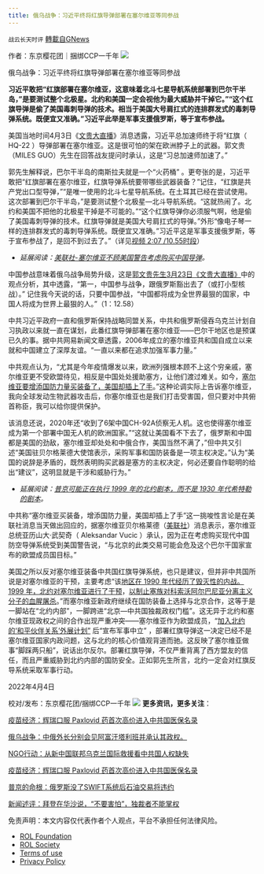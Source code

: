 ```yaml
---
title: 俄乌战争：习近平终将红旗导弹部署在塞尔维亚等同参战
---
```

`战云长天时评` [轉載自GNews](https://gnews.org/zh-hans/2290375/)

作者：东京樱花团｜捆绑CCP一千年
![](https://assets.gnews.org/wp-content/uploads/2022/04/标志.png)

俄乌战争：习近平终将红旗导弹部署在塞尔维亚等同参战


**习近平敢把“红旗部署在塞尔维亚，这意味着北斗七星导航系统部署到巴尔干半岛，”是要测试整个北极星。北约和美国一定会视他为最大威胁并干掉它。”“这个红旗导弹是偷了美国毒刺导弹的技术。相当于美国大号肩扛式的连排群发式的毒刺导弹系统。既便宜又准确。”习近平此举是军事支援俄罗斯，等于宣布参战。**

美国当地时间4月3日《[文贵大直播](https://www.gettr.com/streaming/p11h7xt9462)》消息透露，习近平总加速师终于将“红旗（ HQ-22 ）导弹部署在塞尔维亚。这是很可怕的架在欧洲脖子上的武器。郭文贵（MILES GUO）先生在回答战友提问时承认，这是“习总加速师加速了。”

郭先生解释说，巴尔干半岛的南斯拉夫就是一个“火药桶” 。更夸张的是，习近平敢把“红旗部署在塞尔维亚，红旗导弹系统要带哪些武器装备？”记住，“红旗是共产党出口型导弹，”“是唯一使用的北斗七星导航系统。在土耳其已经在尝试使用。这次部署到巴尔干半岛，”是要测试整个北极星—北斗导航系统。“这就热闹了。北约和美国不把他的北极星干掉是不可能的。”“这个红旗导弹你必须服气啊，他是偷了美国毒刺导弹的技术。红旗导弹就是美国大号肩扛式的导弹。”外形“像电子琴一样的连排群发式的毒刺导弹系统。既便宜又准确。”习近平这是军事支援俄罗斯，等于宣布参战了，是回不到过去了。”（详见[视频 2:07 /10.55时段](https://www.gettr.com/streaming/p11h7xt9462)）

- *延展阅读：*[*美联社-塞尔维亚不顾美国警告考虑购买中国导弹*](https://apnews.com/article/beijing-serbia-aleksandar-vucic-military-and-defense-europe-1cd2dac5f3b5372bfb95fbd2ea6ab013)*。*


中国参战意味着俄乌战争局势升级，这是[郭文贵先生3月23日《文贵大直播》](https://www.gettr.com/streaming/p11h7xt9462)中的观点分析，其中透露，“第一，中国参与战争，跟俄罗斯豁出去了（或打小型核战）。” 记住我今天说的话，只要中国参战，“中国都将成为全世界最狠的国家，中国人将成为世界上最狠的人。”（1：12.58）

中共习近平政府一直和俄罗斯保持战略同盟关系，中共和俄罗斯侵吞乌克兰计划自习执政以来就一直在谋划，此番红旗导弹部署在塞尔维亚——巴尔干地区也是预谋已久的事。据中共网易新闻文章透露，2006年成立的塞尔维亚共和国自成立以来就和中国建立了深厚友谊。“一直以来都在追求加强军事力量。”

中共观点认为，“尤其是今年疫情爆发以来，欧洲列强根本顾不上这个穷亲戚，塞尔维亚更不受欧盟待见，相反是中国处处援助塞方，让他们渡过难关。如今，[塞尔维亚要增添国防力量买装备了，美国却插上了手](https://3g.163.com/dy/article/FJR77E9J05159TSH.html)。”这种论调实际上告诉塞尔维亚，我向全球发动生物武器攻击后，你塞尔维亚也是我们打击受害国，但只要对中共俯首称臣，我可以给你提供保护。

该消息还说，2020年还“收到了6架中国CH-92A侦察无人机。这也使得塞尔维亚成为第一个部署中国无人机的欧洲国家。”“这就让美国看不下去了，俄罗斯和中国都是美国的劲敌，塞尔维亚却处处和中俄合作，美国当然不满了，”但中共又引述“美国驻贝尔格莱德大使馆表示，采购军事和国防装备是一项主权决定。”认为“美国的说辞是矛盾的，既然表明购买武器是塞方的主权决定，何必还要自作聪明的给出“建议”，这明显就是干涉和威胁行为。”

- *延展阅读：*[*普京可能正在执行 1999 年的北约剧本，而不是 1930 年代希特勒的剧本*](https://www.indepthnews.net/index.php/opinion/5134-putin-may-be-executing-the-nato-playbook-from-1999-not-hitler-s-from-the-1930s)*。*


中共称“塞尔维亚买装备，增添国防力量，美国却插上了手”这一挑唆性言论是在美联社消息当天做出回应的，据塞尔维亚贝尔格莱德（[美联社](https://apnews.com/article/beijing-serbia-aleksandar-vucic-military-and-defense-europe-1cd2dac5f3b5372bfb95fbd2ea6ab013)）消息表示，塞尔维亚总统亚历山大·武契奇（ Aleksandar Vucic ）承认，因为正在考虑购买现代中国防空导弹系统受到美国警告说，“与北京的此类交易可能会危及这个巴尔干国家宣布的欧盟成员国目标。”

美国之所以反对塞尔维亚装备中共国红旗导弹系统，也只是建议，但并非中共国所说是对塞尔维亚的干预，主要考虑“该[地区在 1990 年代经历了毁灭性的内战。](https://en.wikipedia.org/wiki/Kosovo_War)[1999 年，北约对塞尔维亚进行了干预](https://apnews.com/article/beijing-serbia-aleksandar-vucic-military-and-defense-europe-1cd2dac5f3b5372bfb95fbd2ea6ab013)，[以制止塞族对科索沃阿尔巴尼亚分离主义分子的血腥屠杀](https://www.wane.com/news/kosovo-albanian-indicted-for-1999-war-crimes/)。”而塞尔维亚新政府继续在国防装备上选择与北京合作，这等于是一脚站在“北约内部”，一脚跨进“北京—中共国独裁政权门槛”。这无异于北约和塞尔维亚现政权之间的合作出现严重冲突——塞尔维亚作为欧盟成员，“[加入北约的‘和平伙伴关系’外展计划”](https://apnews.com/article/beijing-serbia-aleksandar-vucic-military-and-defense-europe-1cd2dac5f3b5372bfb95fbd2ea6ab013) 后“宣布军事中立” ，部署红旗导弹这一决定已经不是塞尔维亚国家内政问题，这与北约的核心价值观背道而驰。这反映了塞尔维亚做事“脚踩两只船”，说话出尔反尔。部署红旗导弹，不仅严重背离了西方盟友的信任，而且严重威胁到北约内部的国防安全。正如郭先生所言，北约一定会对红旗反导系统采取军事行动。



2022年4月4日

校对/发布：东京樱花团/捆绑CCP一千年
![](https://assets.gnews.org/wp-content/uploads/2022/04/标志.png)
**更多资讯，更多关注**：

[疫苗经济：辉瑞口服 Paxlovid 药首次高价进入中共国医保名录](https://gnews.org/zh-hans/2272625/)

[俄乌战争：中俄外长分别会见阿富汗塔利班并承认其政权。](https://gnews.org/zh-hans/2270646/)

[NGO行动：从新中国联邦乌克兰国际救援看中共国人权缺失](https://gnews.org/zh-hans/2283816/)

[疫苗经济：辉瑞口服 Paxlovid 药首次高价进入中共国医保名录](https://gnews.org/zh-hans/2272625/)

[普京的命根：俄罗斯没了SWIFT系统后石油交易将违约](https://gnews.org/zh-hans/2250301/)

[新闻述评：拜登在华沙说，“不要害怕”，独裁者不能](https://gnews.org/zh-hans/2247198/)[掌权](https://gnews.org/zh-hans/2247198/)

 

免责声明：本文内容仅代表作者个人观点，平台不承担任何法律风险。

- [ROL Foundation](https://rolfoundation.org/)
- [ROL Society](https://rolsociety.org/)
- [Terms of use](https://gnews.org/terms-of-use-3/)
- [Privacy Policy](https://gnews.org/privacy-policy/)
